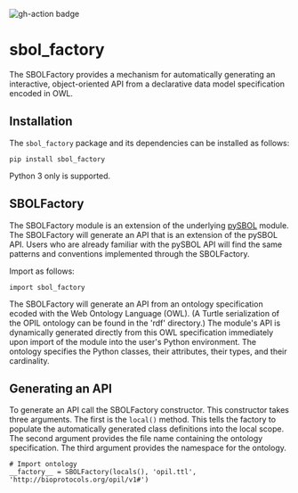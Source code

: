 ![gh-action badge](https://github.com/SynBioDex/sbol_factory/workflows/Python%20package/badge.svg)

# sbol_factory

The SBOLFactory provides a mechanism for automatically generating an interactive, object-oriented API from a declarative data model specification encoded in OWL. 

## Installation
The  `sbol_factory` package and its dependencies can be installed as follows:
```
pip install sbol_factory
```
Python 3 only is supported.

## SBOLFactory

The SBOLFactory module is an extension of the underlying [pySBOL](https://github.com/SynBioDex/pySBOL3) module. The SBOLFactory will generate an API that is an extension of the pySBOL API. Users who are already familiar with the pySBOL API will find the same patterns and conventions implemented through the SBOLFactory.

Import as follows:

```
import sbol_factory
```

The SBOLFactory will generate an API from an ontology specification ecoded with the Web Ontology Language (OWL). (A Turtle serialization of the OPIL ontology can be found in the 'rdf' directory.) The module's API is dynamically generated directly from this OWL specification immediately upon import of the module into the user's Python environment. The ontology specifies the Python classes, their attributes, their types, and their cardinality.

## Generating an API

To generate an API call the SBOLFactory constructor.  This constructor takes three arguments. The first is the `local()` method.  This tells the factory to populate the automatically generated class definitions into the local scope. The second argument provides the file name containing the ontology specification. The third argument provides the namespace for the ontology.

```
# Import ontology
__factory__ = SBOLFactory(locals(), 'opil.ttl', 'http://bioprotocols.org/opil/v1#')
```
